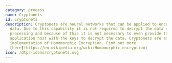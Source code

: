 ```yaml
---
category: process
name: Cryptonets
id: cryptonets
description: Cryptonets are neural networks that can be applied to encrypted
  data. Due to this capability it is not required to decrypt the data during
  processing and because of this it is not necessary to even provide the
  application host with the keys to decrypt the data. Cryptonets are an
  implementation of Homomorphic Encryption. Find out more
  [here](https://en.wikipedia.org/wiki/Homomorphic_encryption)
icon: /dtpr-icons/cryptonets.svg
---
```

